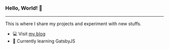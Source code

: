 <!--
- 🔭 I’m currently working on ...
- 🌱 I’m currently learning ...
- 👯 I’m looking to collaborate on ...
- 🤔 I’m looking for help with ...
- 💬 Ask me about ...
- 📫 How to reach me: ...
- 😄 Pronouns: ...
- ⚡ Fun fact: ...
-->
### Hello, World! 👋
  
---

<p>This is where I share my projects and experiment with new stuffs.</a></p>

- 💻 Visit [my blog](https://kugan.co)
- 🌱 Currently learning GatsbyJS
